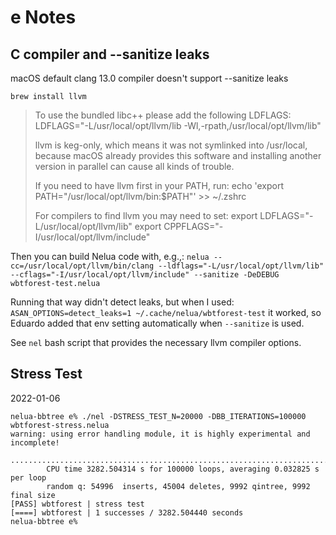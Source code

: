 # e Notes

## C compiler and --sanitize leaks

macOS default clang 13.0 compiler doesn't support --sanitize leaks

`brew install llvm`

>    To use the bundled libc++ please add the following LDFLAGS:
>    LDFLAGS="-L/usr/local/opt/llvm/lib -Wl,-rpath,/usr/local/opt/llvm/lib"
>
>    llvm is keg-only, which means it was not symlinked into /usr/local,
>    because macOS already provides this software and installing another version in
>    parallel can cause all kinds of trouble.
>
>    If you need to have llvm first in your PATH, run:
>    echo 'export PATH="/usr/local/opt/llvm/bin:$PATH"' >> ~/.zshrc
>
>    For compilers to find llvm you may need to set:
>    export LDFLAGS="-L/usr/local/opt/llvm/lib"
>    export CPPFLAGS="-I/usr/local/opt/llvm/include"

Then you can build Nelua code with, e.g.,:
`nelua --cc=/usr/local/opt/llvm/bin/clang --ldflags="-L/usr/local/opt/llvm/lib" --cflags="-I/usr/local/opt/llvm/include" --sanitize -DeDEBUG wbtforest-test.nelua`

Running that way didn't detect leaks, but when I used:
`ASAN_OPTIONS=detect_leaks=1 ~/.cache/nelua/wbtforest-test`
it worked, so Eduardo added that env setting automatically when `--sanitize` is used.

See `nel` bash script that provides the necessary llvm compiler options.

## Stress Test

2022-01-06

```
nelua-bbtree e% ./nel -DSTRESS_TEST_N=20000 -DBB_ITERATIONS=100000  wbtforest-stress.nelua
warning: using error handling module, it is highly experimental and incomplete!
        .................................................................................................
        CPU time 3282.504314 s for 100000 loops, averaging 0.032825 s per loop
        random q: 54996  inserts, 45004 deletes, 9992 qintree, 9992 final size
[PASS] wbtforest | stress test
[====] wbtforest | 1 successes / 3282.504440 seconds
nelua-bbtree e%
```
